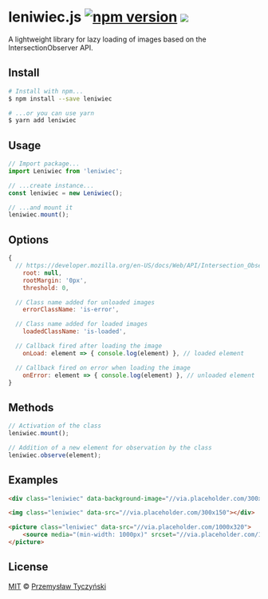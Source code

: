 # leniwiec.js [![npm version](https://badge.fury.io/js/leniwiec.svg)](https://badge.fury.io/js/leniwiec) [![](https://data.jsdelivr.com/v1/package/npm/leniwiec/badge?style=rounded)](https://www.jsdelivr.com/package/npm/leniwiec)

A lightweight library for lazy loading of images based on the IntersectionObserver API.

## Install

```sh
# Install with npm...
$ npm install --save leniwiec

# ...or you can use yarn
$ yarn add leniwiec
```

## Usage
```javascript
// Import package...
import Leniwiec from 'leniwiec';

// ...create instance...
const leniwiec = new Leniwiec();

// ...and mount it
leniwiec.mount();
```

## Options

```javascript
{
  // https://developer.mozilla.org/en-US/docs/Web/API/Intersection_Observer_API
	root: null,
	rootMargin: '0px',
	threshold: 0,

  // Class name added for unloaded images
	errorClassName: 'is-error',

  // Class name added for loaded images
	loadedClassName: 'is-loaded',

  // Callback fired after loading the image
	onLoad: element => { console.log(element) }, // loaded element

  // Callback fired on error when loading the image
	onError: element => { console.log(element) }, // unloaded element
}
```

## Methods

```javascript
// Activation of the class
leniwiec.mount();

// Addition of a new element for observation by the class
leniwiec.observe(element);
```

## Examples

```html
<div class="leniwiec" data-background-image="//via.placeholder.com/300x150"></div>

<img class="leniwiec" data-src="//via.placeholder.com/300x150"></div>

<picture class="leniwiec" data-src="//via.placeholder.com/1000x320">
	<source media="(min-width: 1000px)" srcset="//via.placeholder.com/1000x1000" />
</picture>
```

## License

[MIT](LICENSE) © [Przemysław Tyczyński](https://tyczynski.pl)
